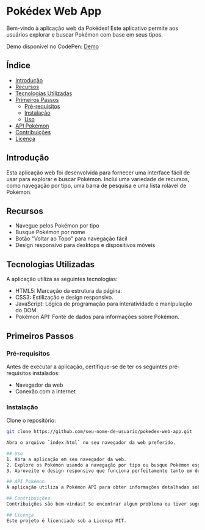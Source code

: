 # Pokédex Web App

Bem-vindo à aplicação web da Pokédex! Este aplicativo permite aos usuários explorar e buscar Pokémon com base em seus tipos.

Demo disponível no CodePen: [Demo](https://codepen.io/La-s-Lara/pen/MWLNWma)

## Índice
- [Introdução](#introdução)
- [Recursos](#recursos)
- [Tecnologias Utilizadas](#tecnologias-utilizadas)
- [Primeiros Passos](#primeiros-passos)
  - [Pré-requisitos](#pré-requisitos)
  - [Instalação](#instalação)
  - [Uso](#uso)
- [API Pokémon](#api-pokémon)
- [Contribuições](#contribuições)
- [Licença](#licença)

## Introdução
Esta aplicação web foi desenvolvida para fornecer uma interface fácil de usar para explorar e buscar Pokémon. Inclui uma variedade de recursos, como navegação por tipo, uma barra de pesquisa e uma lista rolável de Pokémon.

## Recursos
- Navegue pelos Pokémon por tipo
- Busque Pokémon por nome
- Botão "Voltar ao Topo" para navegação fácil
- Design responsivo para desktops e dispositivos móveis

## Tecnologias Utilizadas
A aplicação utiliza as seguintes tecnologias:
- HTML5: Marcação da estrutura da página.
- CSS3: Estilização e design responsivo.
- JavaScript: Lógica de programação para interatividade e manipulação do DOM.
- Pokémon API: Fonte de dados para informações sobre Pokémon.

## Primeiros Passos
### Pré-requisitos
Antes de executar a aplicação, certifique-se de ter os seguintes pré-requisitos instalados:
- Navegador da web
- Conexão com a internet

### Instalação
Clone o repositório:
```bash
git clone https://github.com/seu-nome-de-usuario/pokedex-web-app.git

Abra o arquivo `index.html` no seu navegador da web preferido.

## Uso
1. Abra a aplicação em seu navegador da web.
2. Explore os Pokémon usando a navegação por tipo ou busque Pokémon específicos por nome.
3. Aproveite o design responsivo que funciona perfeitamente tanto em desktops quanto em dispositivos móveis.

## API Pokémon
A aplicação utiliza a Pokémon API para obter informações detalhadas sobre os Pokémon. A API fornece dados como nome, tipo, altura, peso e imagens dos Pokémon.

## Contribuições
Contribuições são bem-vindas! Se encontrar algum problema ou tiver sugestões de melhorias, abra uma issue ou crie um pull request.

## Licença
Este projeto é licenciado sob a Licença MIT.
